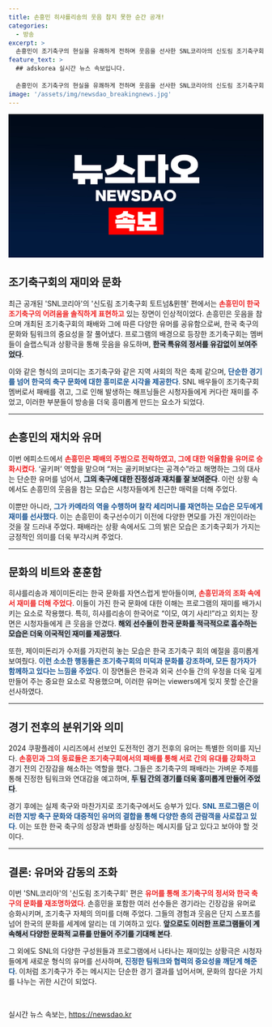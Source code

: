 ```yaml
---
title: 손흥민 히샤를리송의 웃음 참지 못한 순간 공개!
categories:
  - 방송
excerpt: >
  손흥민이 조기축구의 현실을 유쾌하게 전하며 웃음을 선사한 SNL코리아의 신도림 조기축구회 편! 패배의 주범으로 몰린 손흥민의 엉뚱한 고백과 찰칵 세리머니가 시청자를 매료시켰다. 조기축구의 고충과 웃음을 놓치지 마세요!
feature_text: >
  ## adskorea 실시간 뉴스 속보입니다.

  손흥민이 조기축구의 현실을 유쾌하게 전하며 웃음을 선사한 SNL코리아의 신도림 조기축구회 편! 패배의 주범으로 몰린 손흥민의 엉뚱한 고백과 찰칵 세리머니가 시청자를 매료시켰다. 조기축구의 고충과 웃음을 놓치지 마세요!
image: '/assets/img/newsdao_breakingnews.jpg'
---
```


<p><img src="/assets/img/newsdao_breakingnews.jpg" alt="adskorea 속보" /></p>

<h2 data-ke-size="size26">조기축구회의 재미와 문화</h2>

<p data-ke-size="size16">최근 공개된 'SNL코리아'의 '신도림 조기축구회 토트넘&뮌헨' 편에서는 <b><span style="color: #ee2323;">손흥민이 한국 조기축구의 어려움을 솔직하게 표현하고</span></b> 있는 장면이 인상적이었다. 손흥민은 웃음을 참으며 개최된 조기축구회의 패배와 그에 따른 다양한 유머를 공유함으로써, 한국 축구의 문화와 팀워크의 중요성을 잘 풀어냈다. 프로그램의 배경으로 등장한 조기축구회는 멤버들이 슬랩스틱과 상황극을 통해 웃음을 유도하며, <b><span style="background-color: #21538527;">한국 특유의 정서를 유감없이 보여주었다</span></b>.</p>

<p data-ke-size="size16">이와 같은 형식의 코미디는 조기축구와 같은 지역 사회의 작은 축제 같으며, <b><span style="color: #1a5490;">단순한 경기를 넘어 한국의 축구 문화에 대한 흥미로운 시각을 제공한다</span></b>. SNL 배우들이 조기축구회 멤버로서 패배를 겪고, 그로 인해 발생하는 해프닝들은 시청자들에게 커다란 재미를 주었고, 이러한 부분들이 방송을 더욱 흥미롭게 만드는 요소가 되었다.</p>

<hr>

<h2 data-ke-size="size26">손흥민의 재치와 유머</h2>

<p data-ke-size="size16">이번 에피소드에서 <b><span style="color: #ee2323;">손흥민은 패배의 주범으로 전락하였고, 그에 대한 억울함을 유머로 승화시켰다</span></b>. ‘골키퍼’ 역할을 맡으며 “저는 골키퍼보다는 공격수”라고 해명하는 그의 대사는 단순한 유머를 넘어서, <b><span style="background-color: #21538527;">그의 축구에 대한 진정성과 재치를 잘 보여준다</span></b>. 이런 상황 속에서도 손흥민의 웃음을 참는 모습은 시청자들에게 친근한 매력을 더해 주었다.</p>

<p data-ke-size="size16">이뿐만 아니라, <b><span style="color: #1a5490;">그가 카메라의 역을 수행하며 찰칵 세리머니를 재연하는 모습은 모두에게 재미를 선사했다</span></b>. 이는 손흥민이 축구선수이기 이전에 다양한 면모를 가진 개인이라는 것을 잘 드러내 주었다. 패배라는 상황 속에서도 그의 밝은 모습은 조기축구회가 가지는 긍정적인 의미를 더욱 부각시켜 주었다.</p>

<hr>

<h2 data-ke-size="size26">문화의 비트와 훈훈함</h2>

<p data-ke-size="size16">히샤를리송과 제이미돈리는 한국 문화를 자연스럽게 받아들이며, <b><span style="color: #ee2323;">손흥민과의 조화 속에서 재미를 더해 주었다</span></b>. 이들이 가진 한국 문화에 대한 이해는 프로그램의 재미를 배가시키는 요소로 작용했다. 특히, 히샤를리송이 한국어로 “이모, 여기 사리!”라고 외치는 장면은 시청자들에게 큰 웃음을 안겼다. <b><span style="background-color: #21538527;">해외 선수들이 한국 문화를 적극적으로 흡수하는 모습은 더욱 이국적인 재미를 제공했다</span></b>.</p>

<p data-ke-size="size16">또한, 제이미돈리가 수저를 가지런히 놓는 모습은 한국 조기축구 회의 예절을 흥미롭게 보여줬다. <b><span style="color: #1a5490;">이런 소소한 행동들은 조기축구회의 미덕과 문화를 강조하며, 모든 참가자가 함께하고 있다는 느낌을 주었다</span></b>. 이 장면들은 한국과 외국 선수들 간의 우정을 더욱 깊게 만들어 주는 중요한 요소로 작용했으며, 이러한 유머는 viewers에게 잊지 못할 순간을 선사하였다.</p>

<hr>

<h2 data-ke-size="size26">경기 전후의 분위기와 의미</h2>

<p data-ke-size="size16">2024 쿠팡플레이 시리즈에서 선보인 도전적인 경기 전후의 유머는 특별한 의미를 지닌다. <b><span style="color: #ee2323;">손흥민과 그의 동료들은 조기축구회에서의 패배를 통해 서로 간의 유대를 강화하고</span></b> 경기 전의 긴장감을 해소하는 역할을 했다. 그들은 조기축구의 패배라는 가벼운 주제를 통해 진정한 팀워크와 연대감을 예고하며, <b><span style="background-color: #21538527;">두 팀 간의 경기를 더욱 흥미롭게 만들어 주었다</span></b>.</p>

<p data-ke-size="size16">경기 후에는 실제 축구와 마찬가지로 조기축구에서도 승부가 있다. <b><span style="color: #1a5490;">SNL 프로그램은 이러한 지방 축구 문화와 대중적인 유머의 결합을 통해 다양한 층의 관람객을 사로잡고 있다</span></b>. 이는 또한 한국 축구의 성장과 변화를 상징하는 메시지를 담고 있다고 보아야 할 것이다.</p>

<hr>

<h2 data-ke-size="size26">결론: 유머와 감동의 조화</h2>

<p data-ke-size="size16">이번 'SNL코리아'의 '신도림 조기축구회' 편은 <b><span style="color: #ee2323;">유머를 통해 조기축구의 정서와 한국 축구의 문화를 재조명하였다</span></b>. 손흥민을 포함한 여러 선수들은 경기라는 긴장감을 유머로 승화시키며, 조기축구 자체의 의미를 더해 주었다. 그들의 경험과 웃음은 단지 스포츠를 넘어 한국의 문화를 세계에 알리는 데 기여하고 있다. <b><span style="background-color: #21538527;">앞으로도 이러한 프로그램들이 계속해서 다양한 문화적 교류를 만들어 주기를 기대해 본다</span></b>.</p>

<p data-ke-size="size16">그 외에도 SNL의 다양한 구성원들과 프로그램에서 나타나는 재미있는 상황극은 시청자들에게 새로운 형식의 유머를 선사하며, <b><span style="color: #1a5490;">진정한 팀워크와 협력의 중요성을 깨닫게 해준다</span></b>. 이처럼 조기축구가 주는 메시지는 단순한 경기 결과를 넘어서며, 문화의 참다운 가치를 나누는 귀한 시간이 되었다.</p>

<p data-ke-size="size16">&nbsp;</p>
실시간 뉴스 속보는, <a href="https://newsdao.kr" rel="dofollow">https://newsdao.kr</a>


